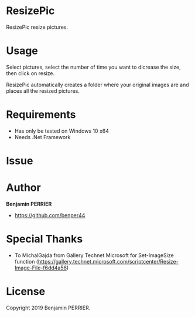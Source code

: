 # ResizePic

ResizePic resize pictures.

# Usage

Select pictures, select the number of time you want to dicrease the size, then click on resize.     

ResizePic automatically creates a folder where your original images are and places all the resized pictures.

# Requirements

- Has only be tested on Windows 10 x64
- Needs .Net Framework

# Issue


# Author

**Benjamin PERRIER**

- <https://github.com/benper44>

# Special Thanks

- To MichalGajda from Gallery Technet Microsoft for Set-ImageSize function (https://gallery.technet.microsoft.com/scriptcenter/Resize-Image-File-f6dd4a56)

# License

Copyright 2019 Benjamin PERRIER.